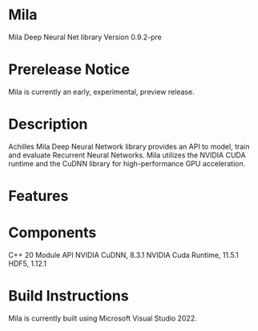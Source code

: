 # Mila
Mila Deep Neural Net library
Version 0.9.2-pre

# Prerelease Notice
Mila is currently an early, experimental, preview release.

# Description
Achilles Mila Deep Neural Network library provides an API to model, train and evaluate
Recurrent Neural Networks. Mila utilizes the NVIDIA CUDA runtime and the CuDNN library
for high-performance GPU acceleration.

# Features

# Components
C++ 20 Module API
NVIDIA CuDNN, 8.3.1
NVIDIA Cuda Runtime, 11.5.1
HDF5, 1.12.1

# Build Instructions
Mila is currently built using Microsoft Visual Studio 2022.

